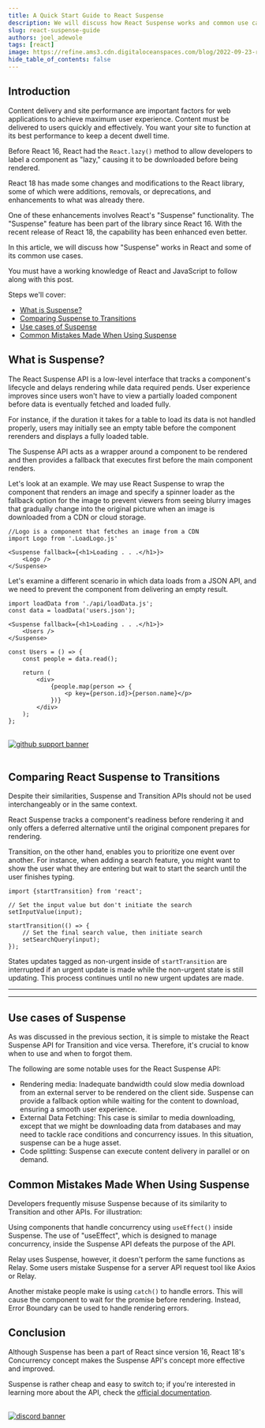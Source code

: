 ```yaml
---
title: A Quick Start Guide to React Suspense
description: We will discuss how React Suspense works and common use cases
slug: react-suspense-guide
authors: joel_adewole
tags: [react]
image: https://refine.ams3.cdn.digitaloceanspaces.com/blog/2022-09-23-react-suspense/social.png
hide_table_of_contents: false
---
```



## Introduction

Content delivery and site performance are important factors for web applications to achieve maximum user experience. Content must be delivered to users quickly and effectively. You want your site to function at its best performance to keep a decent dwell time. 

Before React 16, React had the `React.lazy()` method to allow developers to label a component as "lazy," causing it to be downloaded before being rendered. 

React 18 has made some changes and modifications to the React library, some of which were additions, removals, or deprecations, and enhancements to what was already there.

One of these enhancements involves React's "Suspense" functionality. The "Suspense" feature has been part of the library since React 16. With the recent release of React 18, the capability has been enhanced even better. 

In this article, we will discuss how "Suspense" works in React and some of its common use cases. 

You must have a working knowledge of React and JavaScript to follow along with this post.

Steps we'll cover:
- [What is Suspense?](#what-is-suspense)
- [Comparing Suspense to Transitions](#comparing-suspense-to-transitions)
- [Use cases of Suspense](#use-cases-of-suspense)
- [Common Mistakes Made When Using Suspense](#common-mistakes-made-when-using-suspense)


## What is Suspense?
The React Suspense API is a low-level interface that tracks a component's lifecycle and delays rendering while data required pends. User experience improves since users won't have to view a partially loaded component before data is eventually fetched and loaded fully. 

For instance, if the duration it takes for a table to load its data is not handled properly, users may initially see an empty table before the component rerenders and displays a fully loaded table.

The Suspense API acts as a wrapper around a component to be rendered and then provides a fallback that executes first before the main component renders.

Let's look at an example.
We may use React Suspense to wrap the component that renders an image and specify a spinner loader as the fallback option for the image to prevent viewers from seeing blurry images that gradually change into the original picture when an image is downloaded from a CDN or cloud storage.

```tsx
//Logo is a component that fetches an image from a CDN
import Logo from '.LoadLogo.js'

<Suspense fallback={<h1>Loading . . .</h1>}>
    <Logo />
</Suspense>
```

Let's examine a different scenario in which data loads from a JSON API, and we need to prevent the component from delivering an empty result.
```tsx
import loadData from './api/loadData.js';
const data = loadData('users.json');

<Suspense fallback={<h1>Loading . . .</h1>}>
    <Users />
</Suspense>

const Users = () => {
    const people = data.read();

    return (
        <div>
            {people.map(person => {
                <p key={person.id}>{person.name}</p>
            })}
        </div>
    );
};
```

<br/>
<div>
<a href="https://github.com/refinedev/refine">
  <img  src="https://refine.ams3.cdn.digitaloceanspaces.com/website/static/img/github-support-banner.png" alt="github support banner" />
</a>
</div>
<br/>

## Comparing React Suspense to Transitions
Despite their similarities, Suspense and Transition APIs should not be used interchangeably or in the same context. 

React Suspense tracks a component's readiness before rendering it and only offers a deferred alternative until the original component prepares for rendering. 

Transition, on the other hand, enables you to prioritize one event over another. 
For instance, when adding a search feature, you might want to show the user what they are entering but wait to start the search until the user finishes typing.
```tsx
import {startTransition} from 'react';

// Set the input value but don't initiate the search
setInputValue(input);

startTransition(() => {
    // Set the final search value, then initiate search
    setSearchQuery(input);
});
```
States updates tagged as non-urgent inside of `startTransition` are interrupted if an urgent update is made while the non-urgent state is still updating. This process continues until no new urgent updates are made.

---

<PromotionBanner isDark title="Open-source enterprise application platform for serious web developers"  description="refineNew" image="https://refine.ams3.cdn.digitaloceanspaces.com/website/static/img/quick-start.gif" />


---

## Use cases of Suspense
As was discussed in the previous section, it is simple to mistake the React Suspense API for Transition and vice versa. Therefore, it's crucial to know when to use and when to forgot them.

The following are some notable uses for the React Suspense API:
- Rendering media: Inadequate bandwidth could slow media download from an external server to be rendered on the client side. Suspense can provide a fallback option while waiting for the content to download, ensuring a smooth user experience.
- External Data Fetching: This case is similar to media downloading, except that we might be downloading data from databases and may need to tackle race conditions and concurrency issues. In this situation, suspense can be a huge asset.
- Code splitting: Suspense can execute content delivery in parallel or on demand.

## Common Mistakes Made When Using Suspense
Developers frequently misuse Suspense because of its similarity to Transition and other APIs. For illustration: 

Using components that handle concurrency using `useEffect()` inside Suspense. The use of "useEffect", which is designed to manage concurrency, inside the Suspense API defeats the purpose of the API. 

Relay uses Suspense, however, it doesn't perform the same functions as Relay. Some users mistake Suspense for a server API request tool like Axios or Relay.

Another mistake people make is using `catch()` to handle errors. This will cause the component to wait for the promise before rendering. Instead, Error Boundary can be used to handle rendering errors.

## Conclusion
Although Suspense has been a part of React since version 16, React 18's Concurrency concept makes the Suspense API's concept more effective and improved. 

Suspense is rather cheap and easy to switch to; if you're interested in learning more about the API, check the [official documentation](https://17.reactjs.org/docs/concurrent-mode-suspense.html).

<br/>
<div>
<a href="https://discord.gg/refine">
  <img  src="https://refine.ams3.cdn.digitaloceanspaces.com/website/static/img/discord-banner.png" alt="discord banner" />
</a>
</div>


